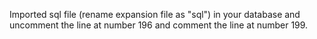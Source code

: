 Imported sql file (rename expansion file as "sql") in your database and uncomment the line at number 196 and comment the line at number 199.
